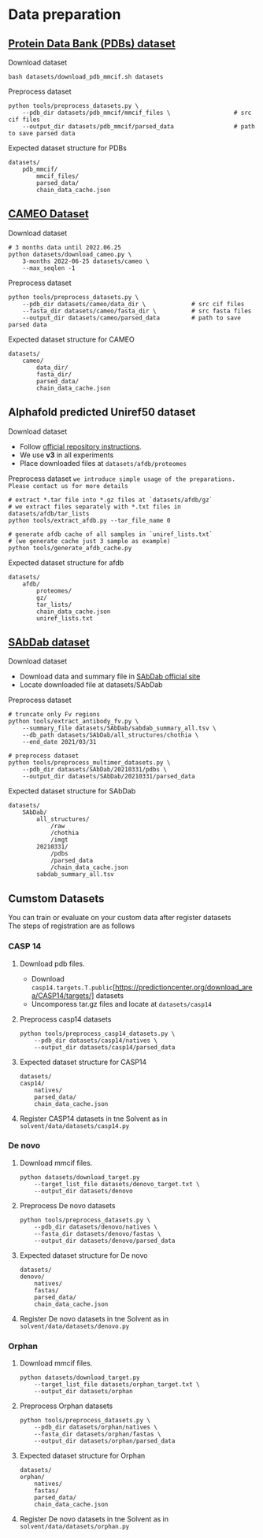 # Data preparation

## [Protein Data Bank (PDBs) dataset](https://www.rcsb.org/)
Download dataset
```
bash datasets/download_pdb_mmcif.sh datasets
```
Preprocess dataset
```
python tools/preprocess_datasets.py \
    --pdb_dir datasets/pdb_mmcif/mmcif_files \                  # src cif files
    --output_dir datasets/pdb_mmcif/parsed_data                 # path to save parsed data
```
Expected dataset structure for PDBs
```
datasets/
    pdb_mmcif/
        mmcif_files/
        parsed_data/
        chain_data_cache.json
```

## [CAMEO Dataset](https://www.cameo3d.org/)
Download dataset
```
# 3 months data until 2022.06.25
python datasets/download_cameo.py \
    3-months 2022-06-25 datasets/cameo \
    --max_seqlen -1
```
Preprocess dataset
```
python tools/preprocess_datasets.py \
    --pdb_dir datasets/cameo/data_dir \             # src cif files
    --fasta_dir datasets/cameo/fasta_dir \          # src fasta files
    --output_dir datasets/cameo/parsed_data         # path to save parsed data
```
Expected dataset structure for CAMEO
```
datasets/
    cameo/
        data_dir/
        fasta_dir/
        parsed_data/
        chain_data_cache.json
```

## Alphafold predicted Uniref50 dataset
Download dataset
* Follow [official repository instructions](https://github.com/deepmind/alphafold/blob/main/afdb/README.md). 
* We use **v3** in all experiments
* Place downloaded files at `datasets/afdb/proteomes`

Preprocess dataset
`we introduce simple usage of the preparations. Please contact us for more details`
```
# extract *.tar file into *.gz files at `datasets/afdb/gz`
# we extract files separately with *.txt files in datasets/afdb/tar_lists
python tools/extract_afdb.py --tar_file_name 0

# generate afdb cache of all samples in `uniref_lists.txt` 
# (we generate cache just 3 sample as example)
python tools/generate_afdb_cache.py
```

Expected dataset structure for afdb
```
datasets/
    afdb/
        proteomes/
        gz/
        tar_lists/
        chain_data_cache.json
        uniref_lists.txt
```

## [SAbDab dataset](hhttps://opig.stats.ox.ac.uk/webapps/newsabdab/sabdab/)
Download dataset
* Download data and summary file in [SAbDab official site](https://opig.stats.ox.ac.uk/webapps/newsabdab/sabdab/search/?all=true#downloads)
* Locate downloaded file at datasets/SAbDab

Preprocess dataset
```
# truncate only Fv regions
python tools/extract_antibody_fv.py \
    --summary_file datasets/SAbDab/sabdab_summary_all.tsv \
    --db_path datasets/SAbDab/all_structures/chothia \
    --end_date 2021/03/31

# preprocess dataset
python tools/preprocess_multimer_datasets.py \
    --pdb_dir datasets/SAbDab/20210331/pdbs \
    --output_dir datasets/SAbDab/20210331/parsed_data
```

Expected dataset structure for SAbDab
```
datasets/
    SAbDab/
        all_structures/
            /raw
            /chothia
            /imgt
        20210331/
            /pdbs
            /parsed_data
            /chain_data_cache.json
        sabdab_summary_all.tsv
```

## Cumstom Datasets
You can train or evaluate on your custom data after register datasets<br>
The steps of registration are as follows

### CASP 14
1. Download pdb files.
    * Download `casp14.targets.T.public`[https://predictioncenter.org/download_area/CASP14/targets/] datasets 
    * Uncomporess tar.gz files and locate at `datasets/casp14`

2. Preprocess casp14 datasets
    ```
    python tools/preprocess_casp14_datasets.py \
        --pdb_dir datasets/casp14/natives \
        --output_dir datasets/casp14/parsed_data
    ```

3. Expected dataset structure for CASP14
    ```
    datasets/
    casp14/
        natives/
        parsed_data/
        chain_data_cache.json
    ```

4. Register CASP14 datasets in tne Solvent as in `solvent/data/datasets/casp14.py`

### De novo
1. Download mmcif files.
    ```
    python datasets/download_target.py
        --target_list_file datasets/denovo_target.txt \
        --output_dir datasets/denovo
    ```

2. Preprocess De novo datasets
    ```
    python tools/preprocess_datasets.py \
        --pdb_dir datasets/denovo/natives \
        --fasta_dir datasets/denovo/fastas \
        --output_dir datasets/denovo/parsed_data
    ```

3. Expected dataset structure for De novo
    ```
    datasets/
    denovo/
        natives/
        fastas/
        parsed_data/
        chain_data_cache.json
    ```

4. Register De novo datasets in tne Solvent as in `solvent/data/datasets/denovo.py`

### Orphan
1. Download mmcif files.
    ```
    python datasets/download_target.py
        --target_list_file datasets/orphan_target.txt \
        --output_dir datasets/orphan
    ```

2. Preprocess Orphan datasets
    ```
    python tools/preprocess_datasets.py \
        --pdb_dir datasets/orphan/natives \
        --fasta_dir datasets/orphan/fastas \
        --output_dir datasets/orphan/parsed_data
    ```

3. Expected dataset structure for Orphan
    ```
    datasets/
    orphan/
        natives/
        fastas/
        parsed_data/
        chain_data_cache.json
    ```

4. Register De novo datasets in tne Solvent as in `solvent/data/datasets/orphan.py`